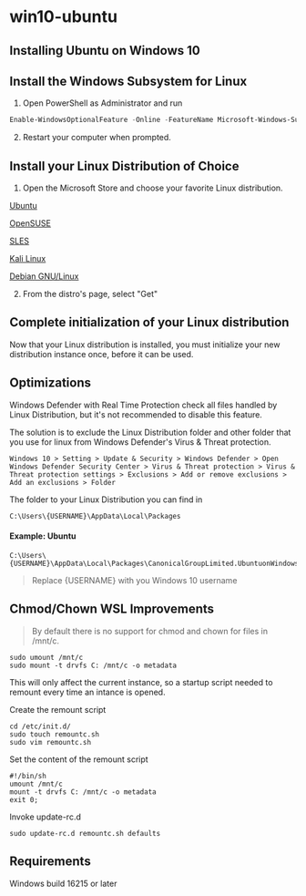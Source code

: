 # win10-ubuntu

## Installing Ubuntu on Windows 10

## Install the Windows Subsystem for Linux

1. Open PowerShell as Administrator and run

```powershell
Enable-WindowsOptionalFeature -Online -FeatureName Microsoft-Windows-Subsystem-Linux
```

2. Restart your computer when prompted.

## Install your Linux Distribution of Choice

1. Open the Microsoft Store and choose your favorite Linux distribution.

[Ubuntu](https://www.microsoft.com/store/p/ubuntu/9nblggh4msv6)

[OpenSUSE](https://www.microsoft.com/store/apps/9njvjts82tjx)

[SLES](https://www.microsoft.com/store/apps/9p32mwbh6cns)

[Kali Linux](https://www.microsoft.com/store/apps/9PKR34TNCV07)

[Debian GNU/Linux](https://www.microsoft.com/store/apps/9MSVKQC78PK6)

2. From the distro's page, select "Get"

## Complete initialization of your Linux distribution

Now that your Linux distribution is installed, you must initialize your new distribution instance once, before it can be used.

## Optimizations

Windows Defender with Real Time Protection check all files handled by Linux Distribution, but it's not recommended to disable this feature.

The solution is to exclude the Linux Distribution folder and other folder that you use for linux from Windows Defender's Virus & Threat protection.

```
Windows 10 > Setting > Update & Security > Windows Defender > Open Windows Defender Security Center > Virus & Threat protection > Virus & Threat protection settings > Exclusions > Add or remove exclusions > Add an exclusions > Folder
```

The folder to your Linux Distribution you can find in

```
C:\Users\{USERNAME}\AppData\Local\Packages
```

#### Example: Ubuntu

```
C:\Users\{USERNAME}\AppData\Local\Packages\CanonicalGroupLimited.UbuntuonWindows_79rhkp1fndgsc
```

> Replace {USERNAME} with you Windows 10 username

## Chmod/Chown WSL Improvements

> By default there is no support for chmod and chown for files in /mnt/c.

```
sudo umount /mnt/c
sudo mount -t drvfs C: /mnt/c -o metadata
```

This will only affect the current instance, so a startup script needed to remount every time an intance is opened.

Create the remount script

```
cd /etc/init.d/
sudo touch remountc.sh
sudo vim remountc.sh
```

Set the content of the remount script

```
#!/bin/sh
umount /mnt/c
mount -t drvfs C: /mnt/c -o metadata
exit 0;

```

Invoke update-rc.d

```
sudo update-rc.d remountc.sh defaults
```

## Requirements

Windows build 16215 or later